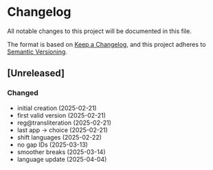 # Changelog

All notable changes to this project will be documented in this file.

The format is based on [Keep a Changelog](https://keepachangelog.com/en/1.0.0/),
and this project adheres to [Semantic Versioning](https://semver.org/spec/v2.0.0.html).


## [Unreleased]

### Changed
- initial creation (2025-02-21)
- first valid version (2025-02-21)
- reg@transliteration (2025-02-21)
- last app -> choice (2025-02-21)
- shift languages (2025-02-22)
- no gap IDs (2025-03-13)
- smoother breaks (2025-03-14)
- language update (2025-04-04)